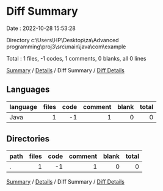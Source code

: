# Diff Summary

Date : 2022-10-28 15:53:28

Directory c:\\Users\\HP\\Desktop\\za\\Advanced programming\\proj3\\src\\main\\java\\com\\example

Total : 1 files,  -1 codes, 1 comments, 0 blanks, all 0 lines

[Summary](results.md) / [Details](details.md) / Diff Summary / [Diff Details](diff-details.md)

## Languages
| language | files | code | comment | blank | total |
| :--- | ---: | ---: | ---: | ---: | ---: |
| Java | 1 | -1 | 1 | 0 | 0 |

## Directories
| path | files | code | comment | blank | total |
| :--- | ---: | ---: | ---: | ---: | ---: |
| . | 1 | -1 | 1 | 0 | 0 |

[Summary](results.md) / [Details](details.md) / Diff Summary / [Diff Details](diff-details.md)